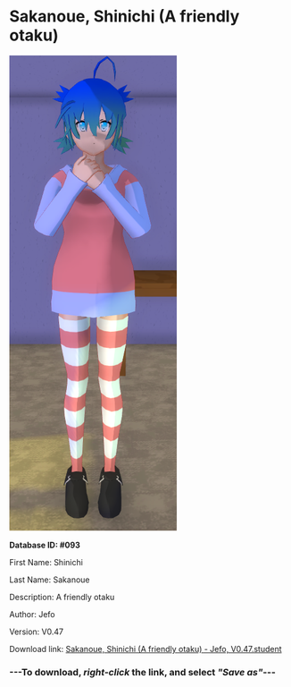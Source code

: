 # Sakanoue, Shinichi (A friendly otaku)

<img src="https://raw.githubusercontent.com/Arbiter1223/Daigaku-Gurashi-Custom-Students/master/Students/Files/Sakanoue%2C%20Shinichi%20(A%20friendly%20otaku).png" title="Sakanoue, Shinichi (A friendly otaku) - Jefo, V0.47">

**Database ID: #093**

First Name: Shinichi

Last Name: Sakanoue

Description: A friendly otaku

Author: Jefo

Version: V0.47

Download link: <a href="https://raw.githubusercontent.com/Arbiter1223/Daigaku-Gurashi-Custom-Students/master/Students/Files/Sakanoue%2C%20Shinichi%20(A%20friendly%20otaku)%20-%20Jefo%2C%20V0.47.student">Sakanoue, Shinichi (A friendly otaku) - Jefo, V0.47.student</a>

### ---**To download, _right-click_ the link, and select _"Save as"_**---
